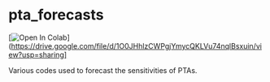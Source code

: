 # pta_forecasts
<!--[![Binder](https://mybinder.org/badge_logo.svg)](https://mybinder.org/v2/gh/jeffreyhazboun/pta_forecasts/master)-->
[![Open In Colab](https://colab.research.google.com/assets/colab-badge.svg)](https://drive.google.com/file/d/1O0JHhlzCWPgjYmycQKLVu74nqlBsxuin/view?usp=sharing]

Various codes used to forecast the sensitivities of PTAs. 

